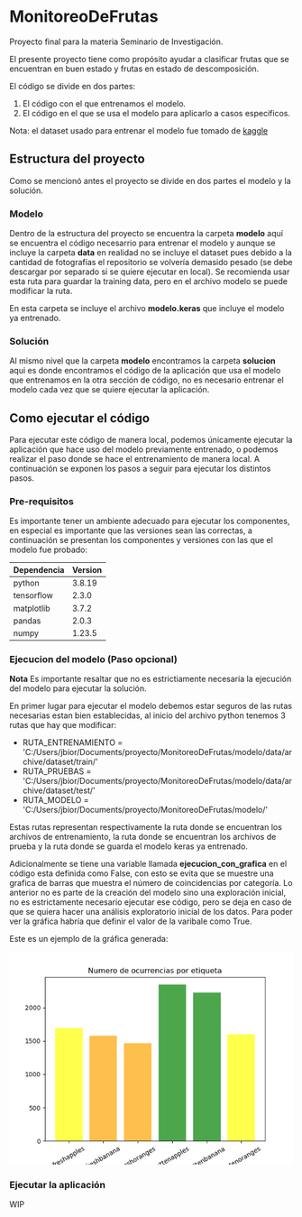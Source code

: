 # MonitoreoDeFrutas
Proyecto final para la materia Seminario de Investigación.

El presente proyecto tiene como propósito ayudar a clasificar frutas que se encuentran en buen estado y frutas en estado de descomposición.

El código se divide en dos partes:

1. El código con el que entrenamos el modelo.
2. El código en el que se usa el modelo para aplicarlo a casos específicos.

Nota: el dataset usado para entrenar el modelo fue tomado de [kaggle](https://www.kaggle.com/datasets/sriramr/fruits-fresh-and-rotten-for-classification)

## Estructura del proyecto

Como se mencionó antes el proyecto se divide en dos partes el modelo y la solución.

### Modelo

Dentro de la estructura del proyecto se encuentra la carpeta **modelo** aquí se encuentra el código necesarrio para entrenar el modelo y aunque se incluye la carpeta **data** en realidad no se incluye el dataset pues debido a la cantidad de fotografías el repositorio se volvería demasido pesado (se debe descargar por separado si se quiere ejecutar en local).
Se recomienda usar esta ruta para guardar la training data, pero en el archivo modelo se puede modificar la ruta.

En esta carpeta se incluye el archivo **modelo.keras** que incluye el modelo ya entrenado.


### Solución

Al mismo nivel que la carpeta **modelo** encontramos la carpeta **solucion** aqui es donde encontramos el código de la aplicación que usa el modelo que entrenamos en la otra sección de código, no es necesario entrenar el modelo cada vez que se quiere ejecutar la aplicación.

## Como ejecutar el código

Para ejecutar este código de manera local, podemos únicamente ejecutar la aplicación que hace uso del modelo previamente entrenado, o podemos realizar el paso donde se hace el entrenamiento de manera local. A continuación se exponen los pasos a seguir para ejecutar los distintos pasos.

### Pre-requisitos

Es importante tener un ambiente adecuado para ejecutar los componentes, en especial es importante que las versiones sean las correctas, a continuación se presentan los componentes y versiones con las que el modelo fue probado:

|Dependencia |Version |
|------------|--------|
|python      | 3.8.19 |
|tensorflow  | 2.3.0  |
|matplotlib  | 3.7.2  |
|pandas      | 2.0.3  |
|numpy       | 1.23.5 |

### Ejecucion del modelo (Paso opcional)

**Nota** Es importante resaltar que no es estrictiamente necesaria la ejecución del modelo para ejecutar la solución.

En primer lugar para ejecutar el modelo debemos estar seguros de las rutas necesarias estan bien establecidas, al inicio del archivo python tenemos 3 rutas que hay que modificar:

- RUTA_ENTRENAMIENTO = 'C:/Users/jbior/Documents/proyecto/MonitoreoDeFrutas/modelo/data/archive/dataset/train/'
- RUTA_PRUEBAS = 'C:/Users/jbior/Documents/proyecto/MonitoreoDeFrutas/modelo/data/archive/dataset/test/'
- RUTA_MODELO = 'C:/Users/jbior/Documents/proyecto/MonitoreoDeFrutas/modelo/'

Estas rutas representan respectivamente la ruta donde se encuentran los archivos de entrenamiento, la ruta donde se encuentran los archivos de prueba y la ruta donde se guarda el modelo keras ya entrenado.

Adicionalmente se tiene una variable llamada **ejecucion_con_grafica** en el código esta definida como False, con esto se evita que se muestre una grafica de barras que muestra el número de coincidencias por categoría. Lo anterior no es parte de la creación del modelo sino una exploración inicial, no es estrictamente necesario ejecutar ese código, pero se deja en caso de que se quiera hacer una análisis exploratorio inicial de los datos.  Para poder ver la gráfica habría que definir el valor de la varibale como True.

Este es un ejemplo de la gráfica generada:

![Grafica de coincidencias](figura1.png)


### Ejecutar la aplicación

WIP
